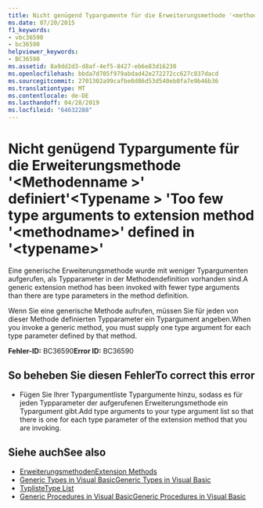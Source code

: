 ```yaml
---
title: Nicht genügend Typargumente für die Erweiterungsmethode '<methodname>'definiert '<typename>'
ms.date: 07/20/2015
f1_keywords:
- vbc36590
- bc36590
helpviewer_keywords:
- BC36590
ms.assetid: 8a9dd2d3-d8af-4ef5-8427-eb6e83d16230
ms.openlocfilehash: bbda7d705f979abdad42e272272cc627c837dacd
ms.sourcegitcommit: 2701302a99cafbe0d86d53d540eb0fa7e9b46b36
ms.translationtype: MT
ms.contentlocale: de-DE
ms.lasthandoff: 04/28/2019
ms.locfileid: "64632288"
---
```

# <a name="too-few-type-arguments-to-extension-method-methodname-defined-in-typename"></a><span data-ttu-id="9111c-102">Nicht genügend Typargumente für die Erweiterungsmethode '\<Methodenname >' definiert'\<Typename > '</span><span class="sxs-lookup"><span data-stu-id="9111c-102">Too few type arguments to extension method '\<methodname>' defined in '\<typename>'</span></span>
<span data-ttu-id="9111c-103">Eine generische Erweiterungsmethode wurde mit weniger Typargumenten aufgerufen, als Typparameter in der Methodendefinition vorhanden sind.</span><span class="sxs-lookup"><span data-stu-id="9111c-103">A generic extension method has been invoked with fewer type arguments than there are type parameters in the method definition.</span></span>  
  
 <span data-ttu-id="9111c-104">Wenn Sie eine generische Methode aufrufen, müssen Sie für jeden von dieser Methode definierten Typparameter ein Typargument angeben.</span><span class="sxs-lookup"><span data-stu-id="9111c-104">When you invoke a generic method, you must supply one type argument for each type parameter defined by that method.</span></span>  
  
 <span data-ttu-id="9111c-105">**Fehler-ID:** BC36590</span><span class="sxs-lookup"><span data-stu-id="9111c-105">**Error ID:** BC36590</span></span>  
  
## <a name="to-correct-this-error"></a><span data-ttu-id="9111c-106">So beheben Sie diesen Fehler</span><span class="sxs-lookup"><span data-stu-id="9111c-106">To correct this error</span></span>  
  
- <span data-ttu-id="9111c-107">Fügen Sie Ihrer Typargumentliste Typargumente hinzu, sodass es für jeden Typparameter der aufgerufenen Erweiterungsmethode ein Typargument gibt.</span><span class="sxs-lookup"><span data-stu-id="9111c-107">Add type arguments to your type argument list so that there is one for each type parameter of the extension method that you are invoking.</span></span>  
  
## <a name="see-also"></a><span data-ttu-id="9111c-108">Siehe auch</span><span class="sxs-lookup"><span data-stu-id="9111c-108">See also</span></span>

- [<span data-ttu-id="9111c-109">Erweiterungsmethoden</span><span class="sxs-lookup"><span data-stu-id="9111c-109">Extension Methods</span></span>](../../visual-basic/programming-guide/language-features/procedures/extension-methods.md)
- [<span data-ttu-id="9111c-110">Generic Types in Visual Basic</span><span class="sxs-lookup"><span data-stu-id="9111c-110">Generic Types in Visual Basic</span></span>](../../visual-basic/programming-guide/language-features/data-types/generic-types.md)
- [<span data-ttu-id="9111c-111">Typliste</span><span class="sxs-lookup"><span data-stu-id="9111c-111">Type List</span></span>](../../visual-basic/language-reference/statements/type-list.md)
- [<span data-ttu-id="9111c-112">Generic Procedures in Visual Basic</span><span class="sxs-lookup"><span data-stu-id="9111c-112">Generic Procedures in Visual Basic</span></span>](../../visual-basic/programming-guide/language-features/data-types/generic-procedures.md)
